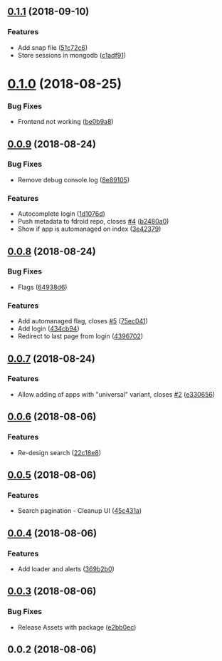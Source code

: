<a name="0.1.1"></a>
## [0.1.1](https://github.com/mkg20001/apkmirror2fdroid/compare/v0.1.0...v0.1.1) (2018-09-10)


### Features

* Add snap file ([51c72c6](https://github.com/mkg20001/apkmirror2fdroid/commit/51c72c6))
* Store sessions in mongodb ([c1adf91](https://github.com/mkg20001/apkmirror2fdroid/commit/c1adf91))



<a name="0.1.0"></a>
# [0.1.0](https://github.com/mkg20001/apkmirror2fdroid/compare/v0.0.9...v0.1.0) (2018-08-25)


### Bug Fixes

* Frontend not working ([be0b9a8](https://github.com/mkg20001/apkmirror2fdroid/commit/be0b9a8))



<a name="0.0.9"></a>
## [0.0.9](https://github.com/mkg20001/apkmirror2fdroid/compare/v0.0.8...v0.0.9) (2018-08-24)


### Bug Fixes

* Remove debug console.log ([8e89105](https://github.com/mkg20001/apkmirror2fdroid/commit/8e89105))


### Features

* Autocomplete login ([1d1076d](https://github.com/mkg20001/apkmirror2fdroid/commit/1d1076d))
* Push metadata to fdroid repo, closes [#4](https://github.com/mkg20001/apkmirror2fdroid/issues/4) ([b2480a0](https://github.com/mkg20001/apkmirror2fdroid/commit/b2480a0))
* Show if app is automanaged on index ([3e42379](https://github.com/mkg20001/apkmirror2fdroid/commit/3e42379))



<a name="0.0.8"></a>
## [0.0.8](https://github.com/mkg20001/apkmirror2fdroid/compare/v0.0.7...v0.0.8) (2018-08-24)


### Bug Fixes

* Flags ([64938d6](https://github.com/mkg20001/apkmirror2fdroid/commit/64938d6))


### Features

* Add automanaged flag, closes [#5](https://github.com/mkg20001/apkmirror2fdroid/issues/5) ([75ec041](https://github.com/mkg20001/apkmirror2fdroid/commit/75ec041))
* Add login ([434cb94](https://github.com/mkg20001/apkmirror2fdroid/commit/434cb94))
* Redirect to last page from login ([4396702](https://github.com/mkg20001/apkmirror2fdroid/commit/4396702))



<a name="0.0.7"></a>
## [0.0.7](https://github.com/mkg20001/apkmirror2fdroid/compare/v0.0.6...v0.0.7) (2018-08-24)


### Features

* Allow adding of apps with "universal" variant, closes [#2](https://github.com/mkg20001/apkmirror2fdroid/issues/2) ([e330656](https://github.com/mkg20001/apkmirror2fdroid/commit/e330656))



<a name="0.0.6"></a>
## [0.0.6](https://github.com/mkg20001/apkmirror2fdroid/compare/v0.0.5...v0.0.6) (2018-08-06)


### Features

* Re-design search ([22c18e8](https://github.com/mkg20001/apkmirror2fdroid/commit/22c18e8))



<a name="0.0.5"></a>
## [0.0.5](https://github.com/mkg20001/apkmirror2fdroid/compare/v0.0.4...v0.0.5) (2018-08-06)


### Features

* Search pagination - Cleanup UI ([45c431a](https://github.com/mkg20001/apkmirror2fdroid/commit/45c431a))



<a name="0.0.4"></a>
## [0.0.4](https://github.com/mkg20001/apkmirror2fdroid/compare/v0.0.3...v0.0.4) (2018-08-06)


### Features

* Add loader and alerts ([369b2b0](https://github.com/mkg20001/apkmirror2fdroid/commit/369b2b0))



<a name="0.0.3"></a>
## [0.0.3](https://github.com/mkg20001/apkmirror2fdroid/compare/v0.0.2...v0.0.3) (2018-08-06)


### Bug Fixes

* Release Assets with package ([e2bb0ec](https://github.com/mkg20001/apkmirror2fdroid/commit/e2bb0ec))



<a name="0.0.2"></a>
## 0.0.2 (2018-08-06)



